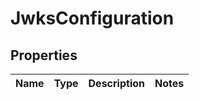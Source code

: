 # JwksConfiguration

## Properties
Name | Type | Description | Notes
------------ | ------------- | ------------- | -------------
